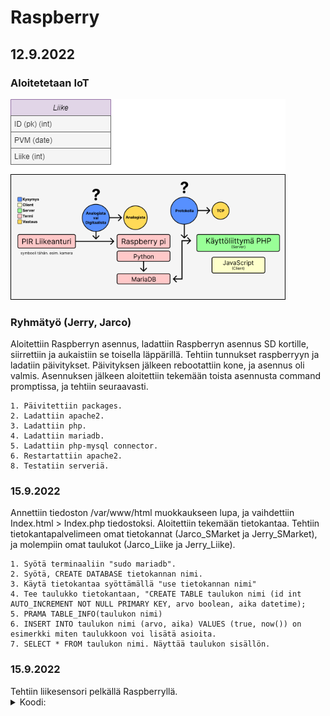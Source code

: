 # Raspberry
<h2>12.9.2022</h2>
  <h3>Aloitetetaan IoT</h3>

  ![Suunnitelma](https://github.com/jarcoheiskanen/IoT/blob/main/Images/Testi.png)

  <h3>Ryhmätyö (Jerry, Jarco)</h3>
    Aloitettiin Raspberryn asennus, ladattiin Raspberryn asennus SD kortille, siirrettiin ja aukaistiin se toisella läppärillä. Tehtiin tunnukset raspberryyn ja ladatiin päivitykset. Päivityksen jälkeen rebootattiin kone, ja asennus oli valmis. Asennuksen jälkeen aloitettiin tekemään toista asennusta command promptissa, ja tehtiin seuraavasti.
    
    1. Päivitettiin packages.
    2. Ladattiin apache2.
    3. Ladattiin php.
    4. Ladattiin mariadb.
    5. Ladattiin php-mysql connector.
    6. Restartattiin apache2.
    8. Testatiin serveriä.

  <h3>15.9.2022</h3>
  Annettiin tiedoston /var/www/html muokkaukseen lupa, ja vaihdettiin Index.html > Index.php tiedostoksi.
  Aloitettiin tekemään tietokantaa. Tehtiin tietokantapalvelimeen omat tietokannat (Jarco_SMarket ja Jerry_SMarket), ja molempiin omat taulukot (Jarco_Liike ja Jerry_Liike).
    
    1. Syötä terminaaliin "sudo mariadb".
    2. Syötä, CREATE DATABASE tietokannan nimi.
    3. Käytä tietokantaa syöttämällä "use tietokannan nimi"
    4. Tee taulukko tietokantaan, "CREATE TABLE taulukon nimi (id int AUTO_INCREMENT NOT NULL PRIMARY KEY, arvo boolean, aika datetime);
    5. PRAMA TABLE_INFO(taulukon nimi)
    6. INSERT INTO taulukon nimi (arvo, aika) VALUES (true, now()) on esimerkki miten taulukkoon voi lisätä asioita.
    7. SELECT * FROM taulukon nimi. Näyttää taulukon sisällön.

  <h3>15.9.2022</h3>
  Tehtiin liikesensori pelkällä Raspberryllä.
  <details>
    <summary>
      Koodi:
    </summary>
      import time
      import RPi.GPIO as GPIO
      
      pin = 4
      GPIO.setmode(GPIO.BCM)
      GPIO.setup(pin, GPIO.IN)
      
      def getTime():
        result = time.localtime()
        time_string = time.strftime("%m/%d&%y/, %H:%M:%S:", result)
        return time_string
        
      try:
        while True:
          timeResult = getTime()
          if GPIO.input(pin):
            print("Liikettä: "+ str(timeResult))
          else:
            print("Ei liikettä: "+ str(timeResult))
          time.sleep(2.5)
      except:
        print("-")
        GPIO.cleanup()
  </details>
